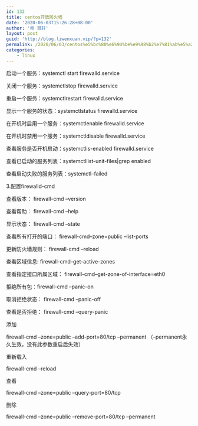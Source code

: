 ```yaml
---
id: 132
title: centos开放防火墙
date: '2020-06-03T15:26:28+08:00'
author: '帅 哥轩'
layout: post
guid: 'http://blog.liwenxuan.vip/?p=132'
permalink: /2020/06/03/centos%e5%bc%80%e6%94%be%e9%98%b2%e7%81%ab%e5%a2%99/
categories:
    - linux
---
```


启动一个服务：systemctl start firewalld.service

关闭一个服务：systemctlstop firewalld.service

重启一个服务：systemctlrestart firewalld.service

显示一个服务的状态：systemctlstatus firewalld.service

在开机时启用一个服务：systemctlenable firewalld.service

在开机时禁用一个服务：systemctldisable firewalld.service

查看服务是否开机启动：systemctlis-enabled firewalld.service

查看已启动的服务列表：systemctllist-unit-files|grep enabled

查看启动失败的服务列表：systemctl–failed

3.配置firewalld-cmd

查看版本： firewall-cmd –version

查看帮助： firewall-cmd –help

显示状态： firewall-cmd –state

查看所有打开的端口： firewall-cmd–zone=public –list-ports

更新防火墙规则： firewall-cmd –reload

查看区域信息: firewall-cmd–get-active-zones

查看指定接口所属区域： firewall-cmd–get-zone-of-interface=eth0

拒绝所有包：firewall-cmd –panic-on

取消拒绝状态： firewall-cmd –panic-off

查看是否拒绝： firewall-cmd –query-panic

添加

firewall-cmd –zone=public –add-port=80/tcp –permanent （–permanent永久生效，没有此参数重启后失效）

重新载入

firewall-cmd –reload

查看

firewall-cmd –zone=public –query-port=80/tcp

删除

firewall-cmd –zone=public –remove-port=80/tcp –permanent